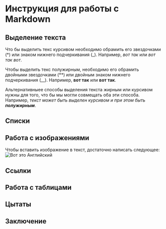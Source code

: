 # Инструкция для работы с Markdown

## Выделение текста

Что бы выделить текс курсивом необходимо обрамить его звездочками  (*) или знаком нижнего подчеркивания (_). Например, *вот так* или _вот так вот_.

Чтобы выделить текс полужирным, необходимо его обрамить двойными звездочками (**) или двойным знаком нижнего подчеркивания (__). Например, **вот так** или __вот так__.

Альтернативныее способы выделения текста жирным или курсивом нужны для того, что бы мы могли совмещать оба эти способа. Например, _текст может быть выделен курсивом и при этом быть **полужирным**_.

## Списки

## Работа с изображениями

Чтобы вставить изображение в текст, достаточно написать следующее: 
![Вот это Английский](1.png)

## Ссылки

## Работа с таблицами

## Цытаты 

## Заключение